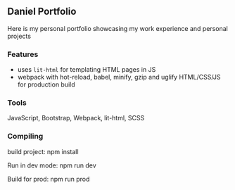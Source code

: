 ## Daniel Portfolio

Here is my personal portfolio showcasing my work experience and personal projects


### Features

- uses `lit-html` for templating HTML pages in JS
- webpack with hot-reload, babel, minify, gzip and uglify HTML/CSS/JS for production build

### Tools

JavaScript, Bootstrap, Webpack, lit-html, SCSS

### Compiling

build project: npm install

Run in dev mode: npm run dev

Build for prod: npm run prod
